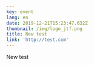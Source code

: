 ```yaml
---
key: event
lang: en
date: 2019-12-21T15:23:47.632Z
thumbnail: /img/logo_jtf.png
title: New test
link: 'http://test.com'
---
```

New test
